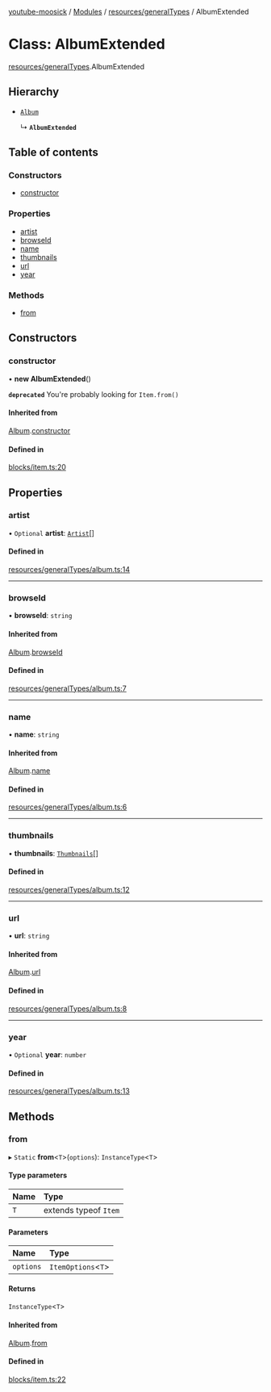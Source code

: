 [youtube-moosick](../README.md) / [Modules](../modules.md) / [resources/generalTypes](../modules/resources_generalTypes.md) / AlbumExtended

# Class: AlbumExtended

[resources/generalTypes](../modules/resources_generalTypes.md).AlbumExtended

## Hierarchy

- [`Album`](resources_generalTypes.Album.md)

  ↳ **`AlbumExtended`**

## Table of contents

### Constructors

- [constructor](resources_generalTypes.AlbumExtended.md#constructor)

### Properties

- [artist](resources_generalTypes.AlbumExtended.md#artist)
- [browseId](resources_generalTypes.AlbumExtended.md#browseid)
- [name](resources_generalTypes.AlbumExtended.md#name)
- [thumbnails](resources_generalTypes.AlbumExtended.md#thumbnails)
- [url](resources_generalTypes.AlbumExtended.md#url)
- [year](resources_generalTypes.AlbumExtended.md#year)

### Methods

- [from](resources_generalTypes.AlbumExtended.md#from)

## Constructors

### constructor

• **new AlbumExtended**()

**`deprecated`** You're probably looking for `Item.from()`

#### Inherited from

[Album](resources_generalTypes.Album.md).[constructor](resources_generalTypes.Album.md#constructor)

#### Defined in

[blocks/item.ts:20](https://github.com/EvasiveXkiller/youtube-moosick/blob/0c15625/src/blocks/item.ts#L20)

## Properties

### artist

• `Optional` **artist**: [`Artist`](resources_generalTypes.Artist.md)[]

#### Defined in

[resources/generalTypes/album.ts:14](https://github.com/EvasiveXkiller/youtube-moosick/blob/0c15625/src/resources/generalTypes/album.ts#L14)

___

### browseId

• **browseId**: `string`

#### Inherited from

[Album](resources_generalTypes.Album.md).[browseId](resources_generalTypes.Album.md#browseid)

#### Defined in

[resources/generalTypes/album.ts:7](https://github.com/EvasiveXkiller/youtube-moosick/blob/0c15625/src/resources/generalTypes/album.ts#L7)

___

### name

• **name**: `string`

#### Inherited from

[Album](resources_generalTypes.Album.md).[name](resources_generalTypes.Album.md#name)

#### Defined in

[resources/generalTypes/album.ts:6](https://github.com/EvasiveXkiller/youtube-moosick/blob/0c15625/src/resources/generalTypes/album.ts#L6)

___

### thumbnails

• **thumbnails**: [`Thumbnails`](resources_generalTypes.Thumbnails.md)[]

#### Defined in

[resources/generalTypes/album.ts:12](https://github.com/EvasiveXkiller/youtube-moosick/blob/0c15625/src/resources/generalTypes/album.ts#L12)

___

### url

• **url**: `string`

#### Inherited from

[Album](resources_generalTypes.Album.md).[url](resources_generalTypes.Album.md#url)

#### Defined in

[resources/generalTypes/album.ts:8](https://github.com/EvasiveXkiller/youtube-moosick/blob/0c15625/src/resources/generalTypes/album.ts#L8)

___

### year

• `Optional` **year**: `number`

#### Defined in

[resources/generalTypes/album.ts:13](https://github.com/EvasiveXkiller/youtube-moosick/blob/0c15625/src/resources/generalTypes/album.ts#L13)

## Methods

### from

▸ `Static` **from**<`T`\>(`options`): `InstanceType`<`T`\>

#### Type parameters

| Name | Type |
| :------ | :------ |
| `T` | extends typeof `Item` |

#### Parameters

| Name | Type |
| :------ | :------ |
| `options` | `ItemOptions`<`T`\> |

#### Returns

`InstanceType`<`T`\>

#### Inherited from

[Album](resources_generalTypes.Album.md).[from](resources_generalTypes.Album.md#from)

#### Defined in

[blocks/item.ts:22](https://github.com/EvasiveXkiller/youtube-moosick/blob/0c15625/src/blocks/item.ts#L22)
